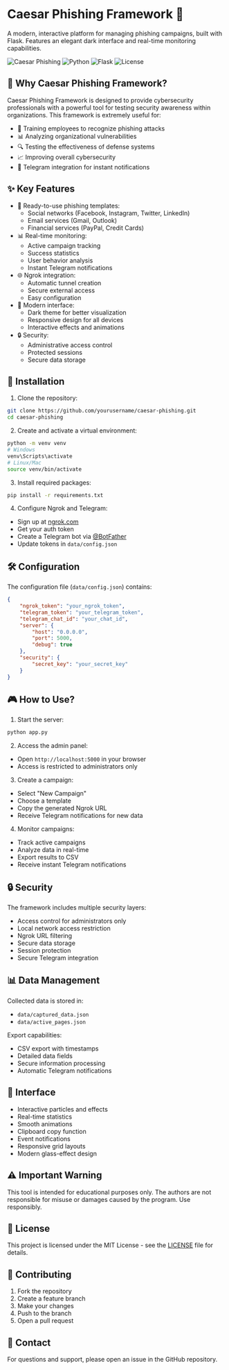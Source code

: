# Caesar Phishing Framework 👑

A modern, interactive platform for managing phishing campaigns, built with Flask. Features an elegant dark interface and real-time monitoring capabilities.

![Caesar Phishing](https://img.shields.io/badge/Caesar-Phishing-purple)
![Python](https://img.shields.io/badge/Python-3.8+-blue)
![Flask](https://img.shields.io/badge/Flask-2.0+-green)
![License](https://img.shields.io/badge/License-MIT-yellow)

## 🌟 Why Caesar Phishing Framework?

Caesar Phishing Framework is designed to provide cybersecurity professionals with a powerful tool for testing security awareness within organizations. This framework is extremely useful for:

- 🎯 Training employees to recognize phishing attacks
- 📊 Analyzing organizational vulnerabilities
- 🔍 Testing the effectiveness of defense systems
- 📈 Improving overall cybersecurity
- 🤖 Telegram integration for instant notifications

## ✨ Key Features

- 🎨 Ready-to-use phishing templates:
  - Social networks (Facebook, Instagram, Twitter, LinkedIn)
  - Email services (Gmail, Outlook)
  - Financial services (PayPal, Credit Cards)
- 📊 Real-time monitoring:
  - Active campaign tracking
  - Success statistics
  - User behavior analysis
  - Instant Telegram notifications
- 🌐 Ngrok integration:
  - Automatic tunnel creation
  - Secure external access
  - Easy configuration
- 🎯 Modern interface:
  - Dark theme for better visualization
  - Responsive design for all devices
  - Interactive effects and animations
- 🔒 Security:
  - Administrative access control
  - Protected sessions
  - Secure data storage

## 🚀 Installation

1. Clone the repository:
```bash
git clone https://github.com/yourusername/caesar-phishing.git
cd caesar-phishing
```

2. Create and activate a virtual environment:
```bash
python -m venv venv
# Windows
venv\Scripts\activate
# Linux/Mac
source venv/bin/activate
```

3. Install required packages:
```bash
pip install -r requirements.txt
```

4. Configure Ngrok and Telegram:
- Sign up at [ngrok.com](https://ngrok.com)
- Get your auth token
- Create a Telegram bot via [@BotFather](https://t.me/botfather)
- Update tokens in `data/config.json`

## 🛠️ Configuration

The configuration file (`data/config.json`) contains:
```json
{
    "ngrok_token": "your_ngrok_token",
    "telegram_token": "your_telegram_token",
    "telegram_chat_id": "your_chat_id",
    "server": {
        "host": "0.0.0.0",
        "port": 5000,
        "debug": true
    },
    "security": {
        "secret_key": "your_secret_key"
    }
}
```

## 🎮 How to Use?

1. Start the server:
```bash
python app.py
```

2. Access the admin panel:
- Open `http://localhost:5000` in your browser
- Access is restricted to administrators only

3. Create a campaign:
- Select "New Campaign"
- Choose a template
- Copy the generated Ngrok URL
- Receive Telegram notifications for new data

4. Monitor campaigns:
- Track active campaigns
- Analyze data in real-time
- Export results to CSV
- Receive instant Telegram notifications

## 🔒 Security

The framework includes multiple security layers:
- Access control for administrators only
- Local network access restriction
- Ngrok URL filtering
- Secure data storage
- Session protection
- Secure Telegram integration

## 📊 Data Management

Collected data is stored in:
- `data/captured_data.json`
- `data/active_pages.json`

Export capabilities:
- CSV export with timestamps
- Detailed data fields
- Secure information processing
- Automatic Telegram notifications

## 🎨 Interface

- Interactive particles and effects
- Real-time statistics
- Smooth animations
- Clipboard copy function
- Event notifications
- Responsive grid layouts
- Modern glass-effect design

## ⚠️ Important Warning

This tool is intended for educational purposes only. The authors are not responsible for misuse or damages caused by the program. Use responsibly.

## 📄 License

This project is licensed under the MIT License - see the [LICENSE](LICENSE) file for details.

## 🤝 Contributing

1. Fork the repository
2. Create a feature branch
3. Make your changes
4. Push to the branch
5. Open a pull request

## 📧 Contact

For questions and support, please open an issue in the GitHub repository.

